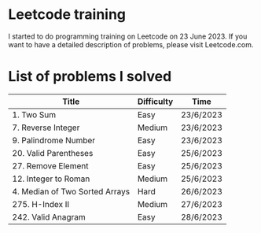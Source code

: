 # Leetcode training
I started to do programming training on Leetcode on 23 June 2023.
If you want to have a detailed description of  problems, please visit Leetcode.com.

# List of problems I solved
| Title  | Difficulty | Time |
| ------------- | ------------- | ------------- |
| 1. Two Sum  | Easy  | 23/6/2023 |
| 7. Reverse Integer  | Medium  | 23/6/2023 |
| 9. Palindrome Number  | Easy  | 23/6/2023 |
| 20. Valid Parentheses  | Easy  | 25/6/2023 |
| 27. Remove Element  | Easy  | 25/6/2023 |
| 12. Integer to Roman  | Medium  | 25/6/2023 |
| 4. Median of Two Sorted Arrays  | Hard  | 26/6/2023 |
| 275. H-Index II  | Medium  | 27/6/2023 |
| 242. Valid Anagram  | Easy  | 28/6/2023 |
